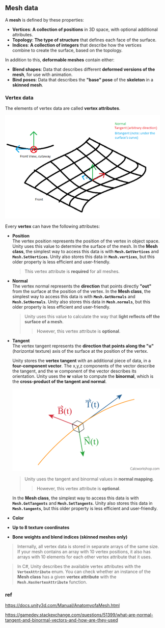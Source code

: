 ## Mesh data

A **mesh** is defined by these properties:

- **Vertices**: **A collection of positions** in 3D space, with optional additional attributes.
- **Topology**: **The type of structure** that defines each face of the surface.
- **Indices**: **A collection of integers** that describe how the vertices combine to create the surface, based on the topology.


In addition to this, **deformable meshes** contain either:

- **Blend shapes**: Data that describes different **deformed versions of the mesh**, for use with animation.
- **Bind poses**: Data that describes the **"base" pose** of the **skeleton** in a **skinned mesh**.


### Vertex data
The elements of vertex data are called **vertex attributes**.


![](../img/tAQNN.png)


Every **vertex** can have the following attributes:

- **Position** \
  The vertex position represents the position of the vertex in object space. Unity uses this value to determine the surface of the mesh. In the **Mesh class**, the simplest way to access this data is with **`Mesh.GetVertices`** and **`Mesh.SetVertices`**. Unity also stores this data in **`Mesh.vertices`**, but this older property is less efficient and user-friendly.
  > This vertex attribute is **required** for all meshes.
- **Normal** \
  The vertex normal represents the **direction** that points directly **"out"** from the surface at the position of the vertex. 
  In the **Mesh class**, the simplest way to access this data is with **`Mesh.GetNormals`** and **`Mesh.SetNormals`**. Unity also stores this data in **`Mesh.normals`**, but this older property is less efficient and user-friendly.
  > Unity uses this value to calculate the way that **light reflects off the surface of a mesh**.
  > > However, this vertex attribute is **optional**.
- **Tangent** \
  The vertex tangent represents the **direction that points along the "u"** (horizontal texture) axis of the surface at the position of the vertex.
  
  Unity stores the **vertex tangent** with an additional piece of data, in a **four-component vector**. The x,y,z components of the vector describe the tangent, and the w component of the vector describes its orientation. Unity uses the **w** value to compute the **binormal**, which is the **cross-product of the tangent and normal**.
  
  ![](../img/unit-tangent-normal-and-binormal-vectors.png)
  
  > Unity uses the tangent and binormal values in **normal mapping**.
  > > However, this vertex attribute is **optional**.

  In the **Mesh class**, the simplest way to access this data is with **`Mesh.GetTangents`** and **`Mesh.SetTangents`**. Unity also stores this data in **`Mesh.tangents`**, but this older property is less efficient and user-friendly.
- **Color**
- **Up to 8 texture coordinates**
- **Bone weights and blend indices (skinned meshes only)**

> Internally, all vertex data is stored in separate arrays of the same size. If your mesh contains an array with 10 vertex positions, it also has arrays with 10 elements for each other vertex attribute that it uses.

> In C#, Unity describes the available vertex attributes with the **`VertexAttribute`** enum. You can check whether an instance of the **Mesh class** has a given **vertex attribute** with the **`Mesh.HasVertexAttribute`** function.







### ref

https://docs.unity3d.com/Manual/AnatomyofaMesh.html

https://gamedev.stackexchange.com/questions/51399/what-are-normal-tangent-and-binormal-vectors-and-how-are-they-used


